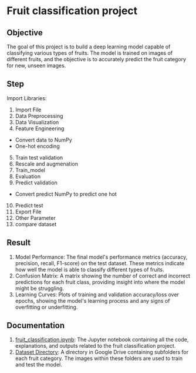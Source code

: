 # Fruit classification project

## Objective
The goal of this project is to build a deep learning model capable of classifying various types of fruits. The model is trained on images of different fruits, and the objective is to accurately predict the fruit category for new, unseen images.

## Step
Import Libraries:
1. Import File
2. Data Preprocessing
3. Data Visualization
4. Feature Engineering
 -  Convert data to NumPy
 - One-hot encoding
5. Train test validation
6. Rescale and augmenation
7. Train_model
8. Evaluation
9. Predict validation
 - Convert predict NumPy to predict one hot
10. Predict test
11. Export File
12. Other Parameter
13. compare dataset

## Result
1. Model Performance: The final model's performance metrics (accuracy, precision, recall, F1-score) on the test dataset. These metrics indicate how well the model is able to classify different types of fruits.
2. Confusion Matrix: A matrix showing the number of correct and incorrect predictions for each fruit class, providing insight into where the model might be struggling.
3. Learning Curves: Plots of training and validation accuracy/loss over epochs, showing the model's learning process and any signs of overfitting or underfitting.

## Documentation

1. [fruit_classification.ipynb](https://github.com/micsupasun/kaggle/blob/main/fruit_classification/fruit_classification.ipynb): The Jupyter notebook containing all the code, explanations, and outputs related to the fruit classification project.
2. [Dataset Directory](https://github.com/micsupasun/kaggle/tree/main/fruit_classification/data): A directory in Google Drive containing subfolders for each fruit category. The images within these folders are used to train and test the model.

